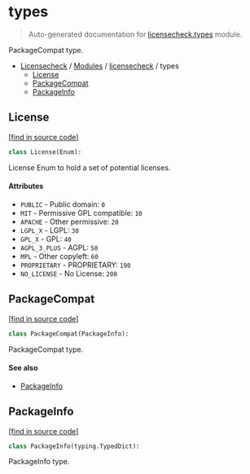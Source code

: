 # types

> Auto-generated documentation for [licensecheck.types](../../licensecheck/types.py) module.

PackageCompat type.

- [Licensecheck](../README.md#licensecheck-index) / [Modules](../README.md#licensecheck-modules) / [licensecheck](index.md#licensecheck) / types
    - [License](#license)
    - [PackageCompat](#packagecompat)
    - [PackageInfo](#packageinfo)

## License

[[find in source code]](../../licensecheck/types.py#L25)

```python
class License(Enum):
```

License Enum to hold a set of potential licenses.

#### Attributes

- `PUBLIC` - Public domain: `0`
- `MIT` - Permissive GPL compatible: `10`
- `APACHE` - Other permissive: `20`
- `LGPL_X` - LGPL: `30`
- `GPL_X` - GPL: `40`
- `AGPL_3_PLUS` - AGPL: `50`
- `MPL` - Other copyleft: `60`
- `PROPRIETARY` - PROPRIETARY: `190`
- `NO_LICENSE` - No License: `200`

## PackageCompat

[[find in source code]](../../licensecheck/types.py#L19)

```python
class PackageCompat(PackageInfo):
```

PackageCompat type.

#### See also

- [PackageInfo](#packageinfo)

## PackageInfo

[[find in source code]](../../licensecheck/types.py#L7)

```python
class PackageInfo(typing.TypedDict):
```

PackageInfo type.
